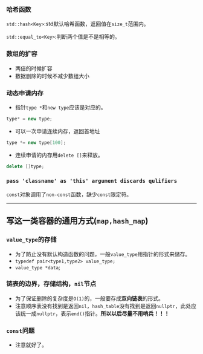 ### 哈希函数

`std::hash<Key>`:std默认哈希函数，返回值在`size_t`范围内。

`std::equal_to<Key>`:判断两个值是不是相等的。

### 数组的扩容

- 两倍的时候扩容
- 数据删除的时候不减少数组大小

### 动态申请内存

- 指针`type *`和`new type`应该是对应的。

```c++
type* = new type;
```

- 可以一次申请连续内存，返回首地址

```c++
type *= new type[100];
```

- 连续申请的内存用`delete []`来释放。

```c++
delete []type;
```

### `pass 'classname' as 'this' argument discards qulifiers`

`const`对象调用了`non-const`函数，缺少`const`限定符。

***

## 写这一类容器的通用方式(`map,hash_map`)

### `value_type`的存储

- 为了防止没有默认构造函数的问题，一般`value_type`用指针的形式来储存。
- `typedef pair<type1,type2> value_type;`
- `value_type *data`;

### 链表的边界，存储结构，`nil`节点
- 为了保证删除的复杂度是`O(1)`的，一般要存成**双向链表**的形式。
- 注意顺序表没有找到是返回`nil`，`hash_table`没有找到是返回`nullptr`，此处应该统一成`nullptr`，表示`end()`指针。**所以以后尽量不用哨兵！！！**

### `const`问题
- 注意就好了。